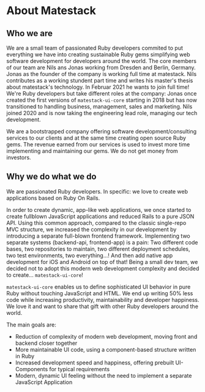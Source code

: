 # About Matestack

## Who we are

We are a small team of passionated Ruby developers commited to put everything we have into creating sustainable Ruby gems simplifying web software development for developers around the world. The core members of our team are Nils ans Jonas working from Dresden and Berlin, Germany. Jonas as the founder of the company is working full time at matestack. Nils contributes as a working stundent part time and writes his master's thesis about matestack's technology. In Februar 2021 he wants to join full time! We're Ruby developers but take different roles at the company: Jonas once created the first versions of `matestack-ui-core` starting in 2018 but has now transitioned to handling business, management, sales and marketing. Nils joined 2020 and is now taking the engineering lead role, managing our tech development.

We are a bootstrapped company offering software development/consulting services to our clients and at the same time creating open source Ruby gems. The revenue earned from our services is used to invest more time implementing and maintaining our gems. We do not get money from investors.

## Why we do what we do

We are passionated Ruby developers. In specific: we love to create web applications based on Ruby On Rails.

In order to create dynamic, app-like web applications, we once started to create fullblown JavaScript applications and reduced Rails to a pure JSON API. Using this common approach, compared to the classic single-repo MVC structure, we increased the complexity in our development by introducing a separate full-blown frontend framework. Implementing two separate systems (backend-api, frontend-app) is a pain: Two different code bases, two repositories to maintain, two different deployment schedules, two test environments, two everything...! And then add native app development for iOS and Android on top of that! Being a small dev team, we decided not to adopt this modern web development complexity and decided to create... `matestack-ui-core`!

`matestack-ui-core` enables us to define sophisticated UI behavior in pure Ruby without touching JavaScript and HTML. We end up writing 50% less code while increasing productivity, maintainability and developer happiness. We love it and want to share that gift with other Ruby developers around the world.

The main goals are:

- Reduction of complexity of modern web development, moving front and backend closer together
- More maintainable UI code, using a component-based structure written in Ruby
- Increased development speed and happiness, offering prebuilt UI-Components for typical requirements
- Modern, dynamic UI feeling without the need to implement a separate JavaScript Application
